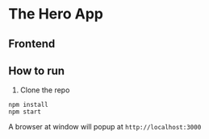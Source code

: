 # The Hero App
## Frontend

## How to run


1. Clone the repo
```
npm install
npm start
```

A browser at window will popup at `http://localhost:3000`



